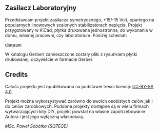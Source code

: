 ## Zasilacz Laboratoryjny 

Przedstawiam projekt zasilacza symetrycznego, +15/-15 Volt, opartego na popularnych linowowych scalonych stabilizatorach napięcia. Projekt przygotowany w KiCad, płytka drukowana jednostronna, do wykonania w domu, własnej pracowni, czy laboratorium. Poniżej schemat:

[diagram]( https://github.com/majsterklepka/stunning-giggle/raw/main/power-supply.pdf "Schemat ideowy")

W katalogu Gerber/ zamieszczone zostały pliki z rysunkiem płytki drukowanej, oczywiście w formacie Gerber.

## Credits

Całość projektu jest opublikowana na podstawie treści licencji: [CC-BY-SA 4.0](https://creativecommons.org/licenses/by-sa/4.0/ "license content") 

Projekt można wykorzystywać zarówno do swoich osobistych celów jak i do celów zarobkowych. Podobne projekty dostępne są w wielu firmach wytwarzających kity DIY, projekt powstał na własne zapotrzebowanie Autora i jest jego wyłączną własnością.


_MSc. Paweł Sobótka (SQ7EQE)_

